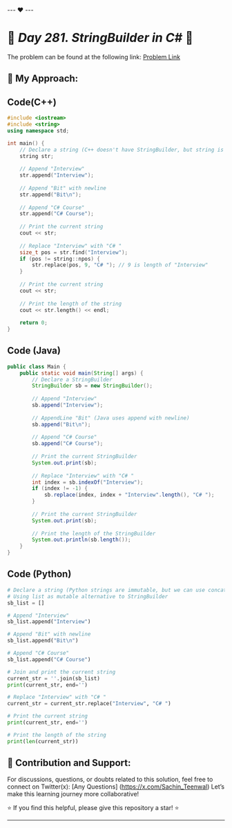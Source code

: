 --- ❤️ ---

# 🚀 _Day 281. StringBuilder in C#_ 🧠


The problem can be found at the following link: [Problem Link](https://www.interviewbit.com/problems/stringbuilder-in-c/)

## 🎯 **My Approach:**


## Code(C++)
```cpp
#include <iostream>
#include <string>
using namespace std;

int main() {
    // Declare a string (C++ doesn't have StringBuilder, but string is mutable)
    string str;
    
    // Append "Interview"
    str.append("Interview");
    
    // Append "Bit" with newline
    str.append("Bit\n");
    
    // Append "C# Course"
    str.append("C# Course");
    
    // Print the current string
    cout << str;
    
    // Replace "Interview" with "C# "
    size_t pos = str.find("Interview");
    if (pos != string::npos) {
        str.replace(pos, 9, "C# "); // 9 is length of "Interview"
    }
    
    // Print the current string
    cout << str;
    
    // Print the length of the string
    cout << str.length() << endl;
    
    return 0;
}
```

## Code (Java)

```java
public class Main {
    public static void main(String[] args) {
        // Declare a StringBuilder
        StringBuilder sb = new StringBuilder();
        
        // Append "Interview"
        sb.append("Interview");
        
        // AppendLine "Bit" (Java uses append with newline)
        sb.append("Bit\n");
        
        // Append "C# Course"
        sb.append("C# Course");
        
        // Print the current StringBuilder
        System.out.print(sb);
        
        // Replace "Interview" with "C# "
        int index = sb.indexOf("Interview");
        if (index != -1) {
            sb.replace(index, index + "Interview".length(), "C# ");
        }
        
        // Print the current StringBuilder
        System.out.print(sb);
        
        // Print the length of the StringBuilder
        System.out.println(sb.length());
    }
}
```

## Code (Python)

```python
# Declare a string (Python strings are immutable, but we can use concatenation or lists)
# Using list as mutable alternative to StringBuilder
sb_list = []

# Append "Interview"
sb_list.append("Interview")

# Append "Bit" with newline
sb_list.append("Bit\n")

# Append "C# Course"
sb_list.append("C# Course")

# Join and print the current string
current_str = ''.join(sb_list)
print(current_str, end='')

# Replace "Interview" with "C# "
current_str = current_str.replace("Interview", "C# ")

# Print the current string
print(current_str, end='')

# Print the length of the string
print(len(current_str))
```



## 🎯 **Contribution and Support:**

For discussions, questions, or doubts related to this solution, feel free to connect on Twitter(x): [Any Questions] (https://x.com/Sachin_Teenwal) Let’s make this learning journey more collaborative!

⭐ If you find this helpful, please give this repository a star! ⭐

---
